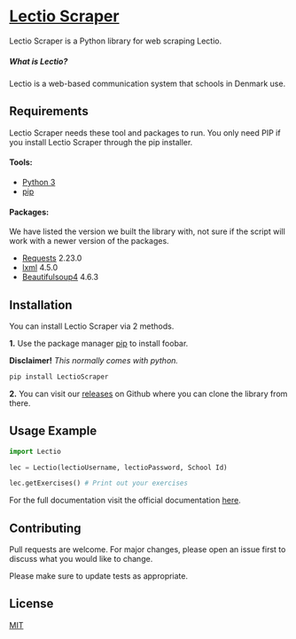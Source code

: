 # [Lectio Scraper](https://fredrikj31.github.io/LectioScraper/)

Lectio Scraper is a Python library for web scraping Lectio. 

##### What is Lectio?

Lectio is a web-based communication system that schools in Denmark use. 

## Requirements
Lectio Scraper needs these tool and packages to run. You only need PIP if you install Lectio Scraper through the pip installer.
#### Tools:
- [Python 3](https://www.python.org/downloads/)
- [pip](https://pip.pypa.io/en/stable/)

#### Packages:
We have listed the version we built the library with, not sure if the script will work with a newer version of the packages.
- [Requests](https://pypi.org/project/requests/) 2.23.0
- [lxml](https://pypi.org/project/lxml/) 4.5.0
- [Beautifulsoup4](https://pypi.org/project/beautifulsoup4/) 4.6.3


## Installation
You can install Lectio Scraper via 2 methods.

**1.** Use the package manager [pip](https://pip.pypa.io/en/stable/) to install foobar.
 
**Disclaimer!** *This normally comes with python.*

```bash
pip install LectioScraper
```

**2.** You can visit our [releases](https://github.com/fredrikj31/LectioScraper/releases) on Github where you can clone the library from there.

## Usage Example

```python
import Lectio

lec = Lectio(lectioUsername, lectioPassword, School Id)

lec.getExercises() # Print out your exercises
```

For the full documentation visit the official documentation [here](https://fredrikj31.github.io/LectioScraper/).

## Contributing
Pull requests are welcome. For major changes, please open an issue first to discuss what you would like to change.

Please make sure to update tests as appropriate.

## License
[MIT](https://choosealicense.com/licenses/mit/)
